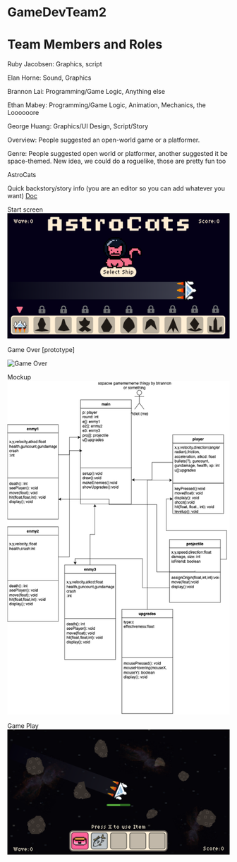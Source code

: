 # GameDevTeam2
# Team Members and Roles
Ruby Jacobsen: Graphics, script

Elan Horne: Sound, Graphics

Brannon Lai: Programming/Game Logic, Anything else

Ethan Mabey: Programming/Game Logic, Animation, Mechanics, the Loooooore

George Huang: Graphics/UI Design, Script/Story


Overview: People suggested an open-world game or a platformer.

Genre: People suggested open world or platformer, another suggested it be space-themed. New idea, we could do a roguelike, those are pretty fun too

AstroCats

Quick backstory/story info (you are an editor so you can add whatever you want)
 [Doc](https://docs.google.com/document/d/1RE3Bt4OiFEK1LiYbxX2sdgQhCzcvOM26Z1X7oPXeeUo/edit?usp=sharing)

Start screen
![Start screen](https://github.com/RubyJacobsen/GameDevTeam2/blob/main/images/StartScreenGH.png)

Game Over [prototype]

![Game Over](https://github.com/user-attachments/assets/f9815099-6d58-4008-8e0d-e84a5012ce91)

Mockup
![mockup](https://github.com/RubyJacobsen/GameDevTeam2/blob/main/images/Untitled%20Diagram(3)(3).drawio(1).png)

Game Play
![gameplayscreen](https://github.com/RubyJacobsen/GameDevTeam2/blob/main/images/GameplayScreenGH.png)
